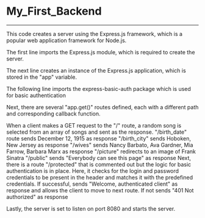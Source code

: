 # My_First_Backend

----

<p>

This code creates a server using the Express.js framework, which is a popular web application framework for Node.js.

The first line imports the Express.js module, which is required to create the server.

The next line creates an instance of the Express.js application, which is stored in the "app" variable.

The following line imports the express-basic-auth package which is used for basic authentication

Next, there are several "app.get()" routes defined, each with a different path and corresponding callback function.

When a client makes a GET request to the "/" route, a random song is selected from an array of songs and sent as the response. "/birth_date" route sends December 12, 1915 as response "/birth_city" sends Hoboken, New Jersey as response "/wives" sends Nancy Barbato, Ava Gardner, Mia Farrow, Barbara Marx as response "/picture" redirects to an image of Frank Sinatra "/public" sends "Everybody can see this page" as response Next, there is a route "/protected" that is commented out but the logic for basic authentication is in place. Here, it checks for the login and password credentials to be present in the header and matches it with the predefined credentials. If successful, sends "Welcome, authenticated client" as response and allows the client to move to next route. If not sends "401 Not authorized" as response

Lastly, the server is set to listen on port 8080 and starts the server.
  
</p>
